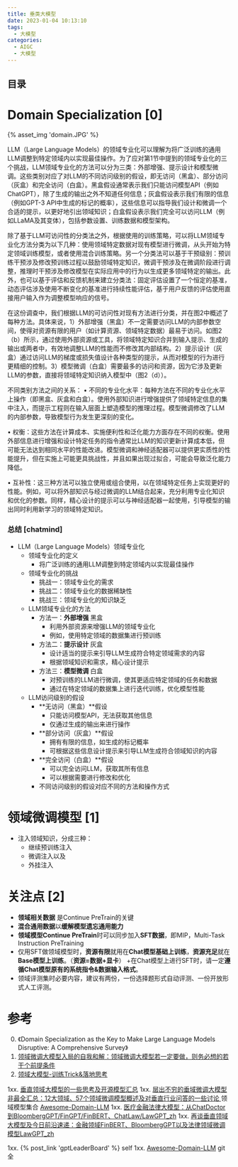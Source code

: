 ```yaml
---
title: 垂类大模型
date: 2023-01-04 10:13:10
tags:
  - 大模型
categories: 
  - AIGC
  - 大模型  
---
```


<p></p>
<!-- more -->

## 目录
<!-- toc -->

# Domain Specialization [0]
{% asset_img 'domain.JPG' %}

LLM（Large Language Models）的领域专业化可以理解为将广泛训练的通用LLM调整到特定领域内以实现最佳操作。为了应对第1节中提到的领域专业化的三个挑战，LLM领域专业化的方法可以分为三类：外部增强、提示设计和模型微调。这些类别对应了对LLM的不同访问级别的假设，即无访问（黑盒）、部分访问（灰盒）和完全访问（白盒）。黑盒假设通常表示我们只能访问模型API（例如ChatGPT），除了生成的输出之外不知道任何信息；灰盒假设表示我们有限的信息（例如GPT-3 API中生成的标记的概率），这些信息可以指导我们设计和微调一个合适的提示，以更好地引出领域知识；白盒假设表示我们完全可以访问LLM（例如LLaMA及其变体），包括参数设置、训练数据和模型架构。

除了基于LLM可访问性的分类法之外，根据使用的训练策略，可以将LLM领域专业化方法分类为以下几种：使用领域特定数据对现有模型进行微调，从头开始为特定领域训练模型，或者使用混合训练策略。另一个分类法可以基于干预级别：预训练干预涉及修改预训练过程以鼓励领域特定知识，微调干预涉及在微调阶段进行调整，推理时干预涉及修改模型在实际应用中的行为以生成更多领域特定的输出。此外，也可以基于评估和反馈机制来建立分类法：固定评估设置了一个恒定的基准，动态评估涉及使用不断变化的基准进行持续性能评估，基于用户反馈的评估使用直接用户输入作为调整模型响应的信号。

在这份调查中，我们根据LLM的可访问性对现有方法进行分类，并在图2中概述了每种方法。具体来说，1）外部增强（黑盒）不一定需要访问LLM的内部参数空间，使得对资源有限的用户（如计算资源、领域特定数据）最易于访问。如图2（b）所示，通过使用外部资源或工具，将领域特定知识合并到输入提示、生成的输出或两者中，有效地调整LLM的性能而不修改其内部结构。2）提示设计（灰盒）通过访问LLM的梯度或损失值设计各种类型的提示，从而对模型的行为进行更精细的控制。3）模型微调（白盒）需要最多的访问和资源，因为它涉及更新LLM的参数，直接将领域特定知识纳入模型中（图2（d））。

不同类别方法之间的关系：
• 不同的专业化水平：每种方法在不同的专业化水平上操作（即黑盒、灰盒和白盒）。使用外部知识进行增强提供了领域特定信息的集中注入，而提示工程则在输入层面上塑造模型的推理过程。模型微调修改了LLM的内部参数，导致模型行为发生更深刻的变化。

• 权衡：这些方法在计算成本、实施便利性和泛化能力方面存在不同的权衡。使用外部信息进行增强和设计特定任务的指令通常比LLM的知识更新计算成本低，但可能无法达到相同水平的性能改进。模型微调和神经适配器可以提供更实质性的性能提升，但在实施上可能更具挑战性，并且如果出现过拟合，可能会导致泛化能力降低。

• 互补性：这三种方法可以独立使用或组合使用，以在领域特定任务上实现更好的性能。例如，可以将外部知识与经过微调的LLM结合起来，充分利用专业化知识和优化的参数。同样，精心设计的提示可以与神经适配器一起使用，引导模型的输出同时利用新学习的领域特定知识。


### 总结 [chatmind]
- LLM（Large Language Models）领域专业化
  - 领域专业化的定义
    - 将广泛训练的通用LLM调整到特定领域内以实现最佳操作
  - 领域专业化的挑战
    - 挑战一：领域专业化的需求
    - 挑战二：领域专业化的数据稀缺性
    - 挑战三：领域专业化的知识缺乏
  - LLM领域专业化的方法
    - 方法一：**外部增强**  黑盒 
      - 利用外部资源来增强LLM的领域专业化
      - 例如，使用特定领域的数据集进行预训练
    - 方法二：**提示设计** 灰盒
      - 设计适当的提示来引导LLM生成符合特定领域需求的内容
      - 根据领域知识和需求，精心设计提示
    - 方法三：**模型微调** 白盒
      - 对预训练的LLM进行微调，使其更适应特定领域的任务和数据
      - 通过在特定领域的数据集上进行迭代训练，优化模型性能
  - LLM访问级别的假设
    - **无访问（黑盒）**假设
      - 只能访问模型API，无法获取其他信息
      - 仅通过生成的输出来进行操作
    - **部分访问（灰盒）**假设
      - 拥有有限的信息，如生成的标记概率
      - 可根据这些信息设计提示来引导LLM生成符合领域知识的内容
    - **完全访问（白盒）**假设
      - 可以完全访问LLM，获取其所有信息
      - 可以根据需要进行修改和优化
    - 不同访问级别的假设对应不同的方法和操作方式


# 领域微调模型 [1]

+ 注入领域知识，分成三种：
  - 继续预训练注入
  - 微调注入以及
  - 外挂注入

# 关注点 [2]
+ **领域相关数据**  是Continue PreTrain的关键
+ **混合通用数据**以**缓解模型遗忘通用能力**
+ **领域模型Continue PreTrain**时可以同步加入**SFT数据**，即MIP，Multi-Task Instruction PreTraining
+ 仅用SFT做领域模型时，**资源有限**就用在**Chat模型基础上训练**，**资源充足**就在**Base模型上训练**。（**资源=数据+显卡**）
+在Chat模型上进行SFT时，请一定**遵循Chat模型原有的系统指令&数据输入格式**。
+ 领域评测集时必要内容，建议有两份，一份选择题形式自动评测、一份开放形式人工评测。


# 参考
0. 《Domain Specialization as the Key to Make Large Language Models Disruptive: A Comprehensive Survey》
1. [领域微调大模型入局的自我和解：领域微调大模型若一定要做，则务必想的若干个前提条件 ](https://mp.weixin.qq.com/s?__biz=MzAxMjc3MjkyMg==&mid=2648401405&idx=1&sn=59baf4a22d9a9abeb42599ac91e11a79)
2. [领域大模型-训练Trick&落地思考](https://zhuanlan.zhihu.com/p/648798461)


1xx. [垂直领域大模型的一些思考及开源模型汇总](https://zhuanlan.zhihu.com/p/642611747)
1xx. [层出不穷的垂域微调大模型非最全汇总：12大领域、57个领域微调模型概述及对垂直行业问答的一些讨论 ](https://mp.weixin.qq.com/s?__biz=MzAxMjc3MjkyMg==&mid=2648403459&idx=2&sn=0219fc098c208e36cd32940e71089fd2) 领域模型集合
    [Awesome-Domain-LLM](https://github.com/www6v/Awesome-Domain-LLM)
1xx. [医疗金融法律大模型：从ChatDoctor到BloombergGPT/FinGPT/FinBERT、ChatLaw/LawGPT_zh](https://blog.csdn.net/v_JULY_v/article/details/131550529?spm=1001.2014.3001.5502)
1xx. [再谈垂直领域大模型及今日前沿速递：金融领域FinBERT、BloombergGPT以及法律领域微调模型LawGPT_zh](https://mp.weixin.qq.com/s?__biz=MzAxMjc3MjkyMg==&mid=2648400666&idx=1&sn=bc47e8c4eca6fc4baaded42fa3c6bd77)


1xx. {% post_link 'gptLeaderBoard' %} self
1xx. [Awesome-Domain-LLM](https://github.com/www6v/Awesome-Domain-LLM)  git 全
